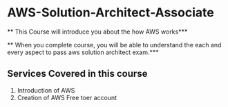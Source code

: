 # AWS-Solution-Architect-Associate

** This Course will introduce you about the how AWS works***


** When you complete course, you will be able to understand the each and every aspect to pass aws solution architect exam.***

## Services Covered in this course ##
1. Introduction of AWS
2. Creation of AWS Free toer account



